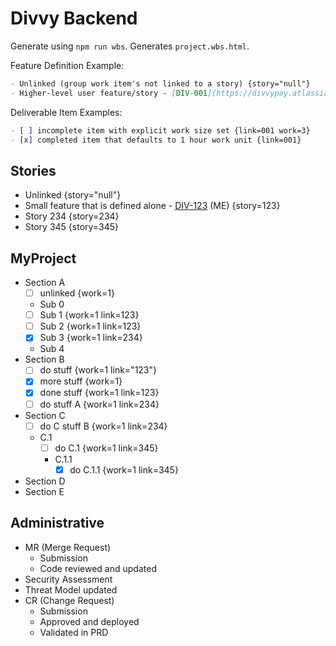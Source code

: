 # Divvy Backend

Generate using `npm run wbs`. Generates `project.wbs.html`.

Feature Definition Example:

```markdown
- Unlinked (group work item's not linked to a story) {story="null"}
- Higher-level user feature/story - [DIV-001](https://divvypay.atlassian.net/browse/DIV-001) (Initials) {story="001"}
```

Deliverable Item Examples:

```markdown
- [ ] incomplete item with explicit work size set {link=001 work=3}
- [x] completed item that defaults to 1 hour work unit {link=001}
```

## Stories

- Unlinked {story="null"}
- Small feature that is defined alone - [DIV-123](https://divvypay.atlassian.net/browse/DIV-123) (ME) {story=123}
- Story 234 {story=234}
- Story 345 {story=345}

## MyProject

- Section A
  - [ ] unlinked {work=1}
  - Sub 0
  - [ ] Sub 1 {work=1 link=123}
  - [ ] Sub 2 {work=1 link=123}
  - [x] Sub 3 {work=1 link=234}
  - Sub 4
- Section B
  - [ ] do stuff {work=1 link="123"}
  - [x] more stuff {work=1}
  - [x] done stuff {work=1 link=123}
  - [ ] do stuff A {work=1 link=234}
- Section C
  - [ ] do C stuff B {work=1 link=234}
  - C.1
    - [ ] do C.1 {work=1 link=345}
    - C.1.1
      - [x] do C.1.1 {work=1 link=345}
- Section D
- Section E


## Administrative

- MR (Merge Request)
  - Submission
  - Code reviewed and updated
- Security Assessment
- Threat Model updated
- CR (Change Request)
  - Submission
  - Approved and deployed
  - Validated in PRD
